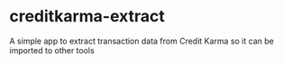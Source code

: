 # creditkarma-extract
A simple app to extract transaction data from Credit Karma so it can be imported to other tools
